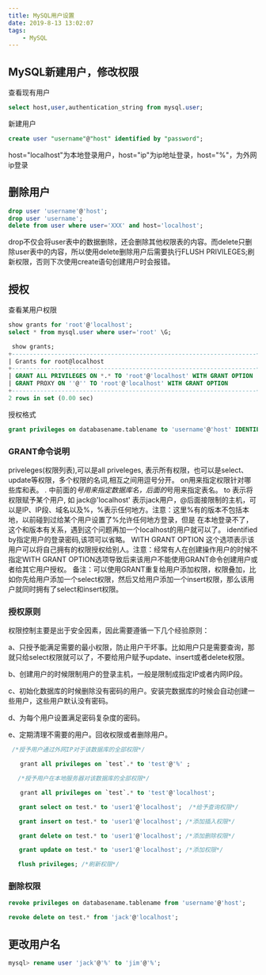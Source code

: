 ```yaml
---
title: MySQL用户设置
date: 2019-8-13 13:02:07
tags:
    - MySQL
---
```

## MySQL新建用户，修改权限
查看现有用户
```sql
select host,user,authentication_string from mysql.user;
```
新建用户
```sql
create user "username"@"host" identified by "password";
```
host="localhost"为本地登录用户，host="ip"为ip地址登录，host="%"，为外网ip登录
## 删除用户
```sql
drop user 'username'@'host';
drop user 'username';
delete from user where user='XXX' and host='localhost';
```
 drop不仅会将user表中的数据删除，还会删除其他权限表的内容。而delete只删除user表中的内容，所以使用delete删除用户后需要执行FLUSH PRIVILEGES;刷新权限，否则下次使用create语句创建用户时会报错。

## 授权
查看某用户权限
```sql
show grants for 'root'@'localhost'; 
select * from mysql.user where user='root' \G; 
```
```sql
 show grants;
+---------------------------------------------------------------------+
| Grants for root@localhost                                           |
+---------------------------------------------------------------------+
| GRANT ALL PRIVILEGES ON *.* TO 'root'@'localhost' WITH GRANT OPTION |
| GRANT PROXY ON ''@'' TO 'root'@'localhost' WITH GRANT OPTION        |
+---------------------------------------------------------------------+
2 rows in set (0.00 sec)
```
授权格式
```sql
grant privileges on databasename.tablename to 'username'@'host' IDENTIFIED BY 'PASSWORD';
```
### GRANT命令说明
priveleges(权限列表),可以是all priveleges, 表示所有权限，也可以是select、update等权限，多个权限的名词,相互之间用逗号分开。
on用来指定权限针对哪些库和表。
*.* 中前面的*号用来指定数据库名，后面的*号用来指定表名。
to 表示将权限赋予某个用户, 如 jack@'localhost' 表示jack用户，@后面接限制的主机，可以是IP、IP段、域名以及%，%表示任何地方。注意：这里%有的版本不包括本地，以前碰到过给某个用户设置了%允许任何地方登录，但是                  在本地登录不了，这个和版本有关系，遇到这个问题再加一个localhost的用户就可以了。
identified by指定用户的登录密码,该项可以省略。
WITH GRANT OPTION 这个选项表示该用户可以将自己拥有的权限授权给别人。注意：经常有人在创建操作用户的时候不指定WITH GRANT OPTION选项导致后来该用户不能使用GRANT命令创建用户或者给其它用户授权。
备注：可以使用GRANT重复给用户添加权限，权限叠加，比如你先给用户添加一个select权限，然后又给用户添加一个insert权限，那么该用户就同时拥有了select和insert权限。

### 授权原则
权限控制主要是出于安全因素，因此需要遵循一下几个经验原则：

a、只授予能满足需要的最小权限，防止用户干坏事。比如用户只是需要查询，那就只给select权限就可以了，不要给用户赋予update、insert或者delete权限。

b、创建用户的时候限制用户的登录主机，一般是限制成指定IP或者内网IP段。

c、初始化数据库的时候删除没有密码的用户。安装完数据库的时候会自动创建一些用户，这些用户默认没有密码。

d、为每个用户设置满足密码复杂度的密码。

e、定期清理不需要的用户。回收权限或者删除用户。
   
```sql
 /*授予用户通过外网IP对于该数据库的全部权限*/

　　grant all privileges on `test`.* to 'test'@'%' ;

　 /*授予用户在本地服务器对该数据库的全部权限*/

　　grant all privileges on `test`.* to 'test'@'localhost';   

   grant select on test.* to 'user1'@'localhost';  /*给予查询权限*/

   grant insert on test.* to 'user1'@'localhost'; /*添加插入权限*/

   grant delete on test.* to 'user1'@'localhost'; /*添加删除权限*/

   grant update on test.* to 'user1'@'localhost'; /*添加权限*/

　 flush privileges; /*刷新权限*/
```
### 删除权限
```sql
revoke privileges on databasename.tablename from 'username'@'host';

revoke delete on test.* from 'jack'@'localhost';
```
## 更改用户名
```sql
mysql> rename user 'jack'@'%' to 'jim'@'%';
```



